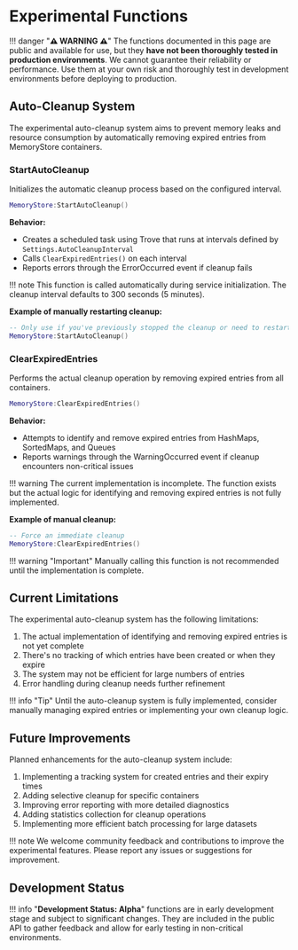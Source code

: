 # Experimental Functions

!!! danger "**⚠️ WARNING ⚠️**"
    The functions documented in this page are public and available for use, but they **have not been thoroughly tested in production environments**. We cannot guarantee their reliability or performance. Use them at your own risk and thoroughly test in development environments before deploying to production.

## Auto-Cleanup System

The experimental auto-cleanup system aims to prevent memory leaks and resource consumption by automatically removing expired entries from MemoryStore containers.

### StartAutoCleanup

Initializes the automatic cleanup process based on the configured interval.

```lua
MemoryStore:StartAutoCleanup()
```

**Behavior:**
- Creates a scheduled task using Trove that runs at intervals defined by `Settings.AutoCleanupInterval`
- Calls `ClearExpiredEntries()` on each interval
- Reports errors through the ErrorOccurred event if cleanup fails

!!! note
    This function is called automatically during service initialization. The cleanup interval defaults to 300 seconds (5 minutes).


**Example of manually restarting cleanup:**
```lua
-- Only use if you've previously stopped the cleanup or need to restart it
MemoryStore:StartAutoCleanup()
```

### ClearExpiredEntries

Performs the actual cleanup operation by removing expired entries from all containers.

```lua
MemoryStore:ClearExpiredEntries()
```

**Behavior:**
- Attempts to identify and remove expired entries from HashMaps, SortedMaps, and Queues
- Reports warnings through the WarningOccurred event if cleanup encounters non-critical issues

!!! warning
    The current implementation is incomplete. The function exists but the actual logic for identifying and removing expired entries is not fully implemented.

**Example of manual cleanup:**
```lua
-- Force an immediate cleanup
MemoryStore:ClearExpiredEntries()
```

!!! warning "Important"
    Manually calling this function is not recommended until the implementation is complete.


## Current Limitations

The experimental auto-cleanup system has the following limitations:

1. The actual implementation of identifying and removing expired entries is not yet complete
2. There's no tracking of which entries have been created or when they expire
3. The system may not be efficient for large numbers of entries
4. Error handling during cleanup needs further refinement

!!! info "Tip"
    Until the auto-cleanup system is fully implemented, consider manually managing expired entries or implementing your own cleanup logic.


## Future Improvements

Planned enhancements for the auto-cleanup system include:

1. Implementing a tracking system for created entries and their expiry times
2. Adding selective cleanup for specific containers
3. Improving error reporting with more detailed diagnostics
4. Adding statistics collection for cleanup operations
5. Implementing more efficient batch processing for large datasets

!!! note
    We welcome community feedback and contributions to improve the experimental features. Please report any issues or suggestions for improvement.


## Development Status

!!! info "**Development Status: Alpha**"
    functions are in early development stage and subject to significant changes. They are included in the public API to gather feedback and allow for early testing in non-critical environments.
